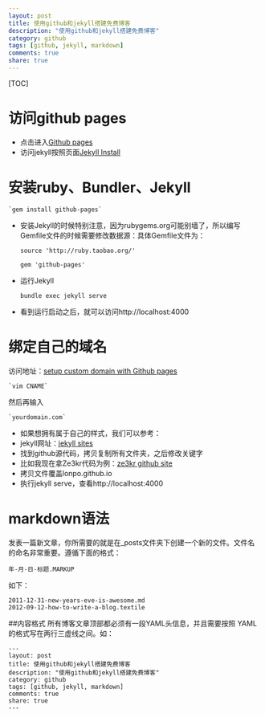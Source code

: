 ```yaml
---
layout: post
title: 使用github和jekyll搭建免费博客
description: "使用github和jekyll搭建免费博客"
category: github
tags: [github, jekyll, markdown]
comments: true
share: true
---
```


[TOC]
# 访问github pages
* 点击进入[Github pages](https://pages.github.com/)
* 访问jekyll按照页面[Jekyll Install](https://help.github.com/articles/using-jekyll-with-pages/)
# 安装ruby、Bundler、Jekyll

	`gem install github-pages`
	

* 安装Jekyll的时候特别注意，因为rubygems.org可能别墙了，所以编写Gemfile文件的时候需要修改数据源：具体Gemfile文件为：

	`source 'http://ruby.taobao.org/'`
	
	`gem 'github-pages'`
	
	
* 运行Jekyll

	`bundle exec jekyll serve`
	

* 看到运行启动之后，就可以访问http://localhost:4000
# 绑定自己的域名
访问地址：[setup custom domain with Github pages](https://help.github.com/articles/setting-up-a-custom-domain-with-github-pages/)

	`vim CNAME`
	
然后再输入

	`yourdomain.com`
	
* 如果想拥有属于自己的样式，我们可以参考：
* jekyll网址：[jekyll sites](https://github.com/jekyll/jekyll/wiki/sites)
* 找到github源代码，拷贝复制所有文件夹，之后修改关键字
* 比如我现在拿Ze3kr代码为例：[ze3kr github site](https://github.com/ZE3kr/ZE3kr.github.io/tree/master)
* 拷贝文件覆盖lonpo.github.io
* 执行jekyll serve，查看http://localhost:4000

# markdown语法
发表一篇新文章，你所需要的就是在_posts文件夹下创建一个新的文件。文件名的命名非常重要。遵循下面的格式：

	年-月-日-标题.MARKUP

如下：

	2011-12-31-new-years-eve-is-awesome.md
	2012-09-12-how-to-write-a-blog.textile

##内容格式
所有博客文章顶部都必须有一段YAML头信息，并且需要按照 YAML 的格式写在两行三虚线之间。如：

	---
	layout: post
	title: 使用github和jekyll搭建免费博客
	description: "使用github和jekyll搭建免费博客"
	category: github
	tags: [github, jekyll, markdown]
	comments: true
	share: true
	---
	
